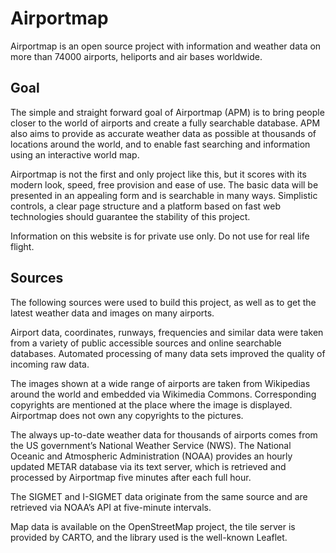 # Airportmap

Airportmap is an open source project with information and weather data on more than 74000 airports, heliports and air bases worldwide.

## Goal

The simple and straight forward goal of Airportmap (APM) is to bring people closer to the world of airports and create a fully searchable database. APM also aims to provide as accurate weather data as possible at thousands of locations around the world, and to enable fast searching and information using an interactive world map.

Airportmap is not the first and only project like this, but it scores with its modern look, speed, free provision and ease of use. The basic data will be presented in an appealing form and is searchable in many ways. Simplistic controls, a clear page structure and a platform based on fast web technologies should guarantee the stability of this project.

Information on this website is for private use only. Do not use for real life flight.

## Sources

The following sources were used to build this project, as well as to get the latest weather data and images on many airports.

Airport data, coordinates, runways, frequencies and similar data were taken from a variety of public accessible sources and online searchable databases. Automated processing of many data sets improved the quality of incoming raw data.

The images shown at a wide range of airports are taken from Wikipedias around the world and embedded via Wikimedia Commons. Corresponding copyrights are mentioned at the place where the image is displayed. Airportmap does not own any copyrights to the pictures.

The always up-to-date weather data for thousands of airports comes from the US government’s National Weather Service (NWS). The National Oceanic and Atmospheric Administration (NOAA) provides an hourly updated METAR database via its text server, which is retrieved and processed by Airportmap five minutes after each full hour.

The SIGMET and I-SIGMET data originate from the same source and are retrieved via NOAA’s API at five-minute intervals.

Map data is available on the OpenStreetMap project, the tile server is provided by CARTO, and the library used is the well-known Leaflet.
